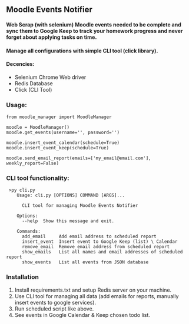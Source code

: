 ## Moodle Events Notifier

#### Web Scrap (with selenium) Moodle events needed to be complete and sync them to Google Keep to track your homework progress and never forget about applying tasks on time.
#### Manage all configurations with simple CLI tool (click library).

#### Decencies:
- Selenium Chrome Web driver
- Redis Database
- Click (CLI Tool)

### Usage:
```
from moodle_manager import MoodleManager

moodle = MoodleManager()
moodle.get_events(username='', password='')

moodle.insert_event_calendar(schedule=True)
moodle.insert_event_keep(schedule=True)

moodle.send_email_report(emails=['my_email@email.com'], weekly_report=False)
```

### CLI tool functionality:
```
 >py cli.py
    Usage: cli.py [OPTIONS] COMMAND [ARGS]...
    
      CLI tool for managing Moodle Events Notifier
    
    Options:
      --help  Show this message and exit.
    
    Commands:
      add_email     Add email address to scheduled report
      insert_event  Insert event to Google Keep (list) \ Calendar
      remove_email  Remove email address from scheduled report
      show_emails   List all names and email addresses of scheduled report
      show_events   List all events from JSON database
```

### Installation
1. Install requirements.txt and setup Redis server on your machine.
2. Use CLI tool for managing all data (add emails for reports, manually insert events to google services).
3. Run scheduled script like above.
4. See events in Google Calendar & Keep chosen todo list.
